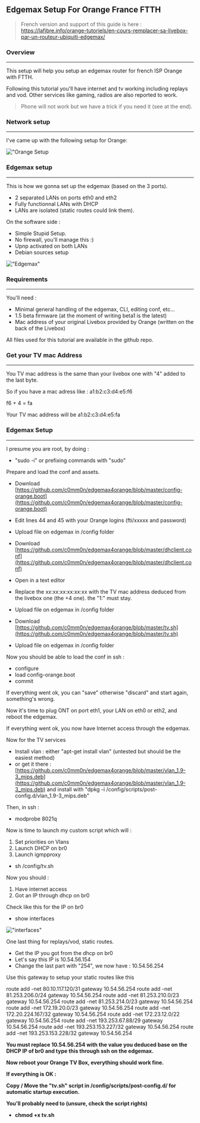 ## Edgemax Setup For Orange France FTTH

> French version and support of this guide is here
 : https://lafibre.info/orange-tutoriels/en-cours-remplacer-sa-livebox-par-un-routeur-ubiquiti-edgemax/

### Overview
***
This setup will help you setup an edgemax router for french ISP Orange with
FTTH.

Following this tutorial you'll have internet and tv working including replays
and vod. Other services like gaming, radios are also reported to work.

> Phone will not work but we have a trick if you need it (see at the end).

### Network setup
***

I've came up with the following setup for Orange:

!["Orange Setup](http://community.ubnt.com/t5/image/serverpage/image-id/25010i86619C9E81B7169F/image-size/original?v=mpbl-1&px=-1 "Orange Setup")



### Edgemax setup
***

This is how we gonna set up the edgemax (based on the 3 ports).

  * 2 separated LANs on ports eth0 and eth2
  * Fully functionnal LANs with DHCP
  * LANs are isolated (static routes could link them).

On the software side :

  * Simple Stupid Setup.
  * No firewall, you'll manage this :)
  * Upnp activated on both LANs
  * Debian sources setup

!["Edgemax"](https://www.evernote.com/shard/s1/sh/54cd76a2-d198-4e8b-9a35-f8003a77301e/c51966d58cc33ca732cf2b4d599dfc87/deep/0/edgerouter-lite-1.jpg)

### Requirements
***

You'll need :

  * Minimal general handling of the edgemax, CLI, editing conf, etc...
  * 1.5 beta firmware (at the moment of writing beta1 is the latest)
  * Mac address of your original Livebox provided by Orange (written on the back of the Livebox)

All files used for this tutorial are available in the github repo.

### Get your TV mac Address
***

You TV mac address is the same than your livebox one with "4" added to the
last byte.

So if you have a mac adress like : a1:b2:c3:d4:e5:f6

f6 + 4 = fa

Your TV mac address will be a1:b2:c3:d4:e5:fa

### Edgemax Setup
***

I presume you are root, by doing :

  * "sudo -i" or prefixing commands with "sudo"

Prepare and load the conf and assets.

  * Download [https://github.com/c0mm0n/edgemax4orange/blob/master/config-orange.boot](https://github.com/c0mm0n/edgemax4orange/blob/master/config-orange.boot)
  * Edit lines 44 and 45 with your Orange logins (fti/xxxxx and password)
  * Upload file on edgemax in /config folder


  * Download [https://github.com/c0mm0n/edgemax4orange/blob/master/dhclient.conf](https://github.com/c0mm0n/edgemax4orange/blob/master/dhclient.conf)
  * Open in a text editor
  * Replace the xx:xx:xx:xx:xx:xx with the TV mac address deduced from the livebox one (the +4 one). the "1:" must stay.
  * Upload file on edgemax in /config folder


  * Download [https://github.com/c0mm0n/edgemax4orange/blob/master/tv.sh](https://github.com/c0mm0n/edgemax4orange/blob/master/tv.sh)
  * Upload file on edgemax in /config folder


Now you should be able to load the conf in ssh :

  * configure
  * load config-orange.boot
  * commit

If everything went ok, you can "save" otherwise "discard" and start again,
something's wrong.

Now it's time to plug ONT on port eth1, your LAN on eth0 or eth2, and reboot
the edgemax.

If everything went ok, you now have Internet access through the edgemax.

Now for the TV services

  * Install vlan : either "apt-get install vlan" (untested but should be the easiest method)
  * or get it there : [https://github.com/c0mm0n/edgemax4orange/blob/master/vlan_1.9-3_mips.deb](https://github.com/c0mm0n/edgemax4orange/blob/master/vlan_1.9-3_mips.deb) and install with "dpkg -i /config/scripts/post-config.d/vlan_1.9-3_mips.deb"

Then, in ssh :

  * modprobe 8021q


Now is time to launch my custom script which will :

  1. Set priorities on Vlans
  2. Launch DHCP on br0
  3. Launch igmpproxy
  * sh /config/tv.sh

Now you should :

  1. Have internet access
  2. Got an IP through dhcp on br0

Check like this for the IP on br0

  * show interfaces

!["interfaces"](https://www.evernote.com/shard/s1/sh/e6e3c4ab-15b5-43a4-ac30-2e29316400c3/8df6f38e2c8807482d576f56658f641c/deep/0/jb---ssh---80-24-et-jb---ssh---239-73.png)

One last thing for replays/vod, static routes.

  * Get the IP you got from the dhcp on br0
  * Let's say this IP is 10.54.56.154
  * Change the last part with "254", we now have : 10.54.56.254

Use this gateway to setup your static routes like this 

route add -net 80.10.117.120/31 gateway 10.54.56.254
route add -net 81.253.206.0/24 gateway 10.54.56.254
route add -net 81.253.210.0/23 gateway 10.54.56.254
route add -net 81.253.214.0/23 gateway 10.54.56.254
route add -net 172.19.20.0/23 gateway 10.54.56.254
route add -net 172.20.224.167/32 gateway 10.54.56.254
route add -net 172.23.12.0/22 gateway 10.54.56.254
route add -net 193.253.67.88/29 gateway 10.54.56.254
route add -net 193.253.153.227/32 gateway 10.54.56.254
route add -net 193.253.153.228/32 gateway 10.54.56.254

**You must replace 10.54.56.254 with the value you deduced base on the DHCP IP of br0 and type this through ssh on the edgemax.**

**Now reboot your Orange TV Box, everything should work fine.**

**If everything is OK :**

**Copy / Move the "tv.sh" script in /config/scripts/post-config.d/ for automatic startup execution.**

**You'll probably need to (unsure, check the script rights)**

  * **chmod +x tv.sh**


